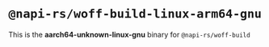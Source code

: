 # `@napi-rs/woff-build-linux-arm64-gnu`

This is the **aarch64-unknown-linux-gnu** binary for `@napi-rs/woff-build`
